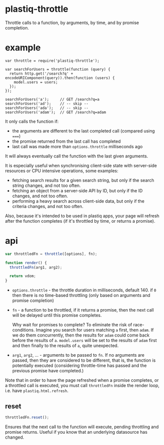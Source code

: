 # plastiq-throttle

Throttle calls to a function, by arguments, by time, and by promise completion.

# example

    var throttle = require('plastiq-throttle');

    var searchForUsers = throttle(function (query) {
      return http.get('/search?q' + encodeURIComponent(query)).then(function (users) {
        model.users = users;
      });
    });

    searchForUsers('a');     // GET /search?q=a
    searchForUsers('ad');    // -- skip --
    searchForUsers('ada');   // -- skip --
    searchForUsers('adam');  // GET /search?q=adam

It only calls the function if:

* the arguments are different to the last completed call (compared using `===`)
* the promise returned from the last call has completed
* last call was made more than `options.throttle` milliseconds ago

It will always eventually call the function with the last given arguments.

It is especially useful when synchronising client-side state with server-side resources or CPU intensive operations, some examples:

* fetching search results for a given search string, but only if the search string changes, and not too often.
* fetching an object from a server-side API by ID, but only if the ID changes, and not too often.
* performing a heavy search across client-side data, but only if the criteria changes, and not too often.

Also, because it's intended to be used in plastiq apps, your page will refresh after the function completes (if it's throttled by time, or returns a promise).

# api

```js
var throttledFn = throttle([options], fn);

function render() {
  throttledFn(arg1, arg2);

  return vdom;
}
```

* `options.throttle` - the throttle duration in milliseconds, default 140. if `0` then there is no time-based throttling (only based on arguments and promise completion)
* `fn` - a function to be throttled, if it returns a promise, then the next call will be delayed until this promise completes.

    Why wait for promises to complete? To eliminate the risk of race-conditions. Imagine you search for users matching `a` first, then `adam`. If we do them concurrently, then the results for `adam` could come back before the results of `a`. `model.users` will be set to the results of `adam` first and then finally to the results of `a`, quite unexpected.

* `arg1`, `arg2`, ... - arguments to be passed to `fn`. If no arguments are passed, then they are considered to be different, that is, the function is potentially executed (considering throttle-time has passed and the previous promise have completed.)

Note that in order to have the page refreshed when a promise completes, or a throttled call is executed, you must call `throttledFn` inside the render loop, i.e. have `plastiq.html.refresh`.

## reset

```js
throttledFn.reset();
```

Ensures that the next call to the function will execute, pending throttling and promise returns. Useful if you know that an underlying datasource has changed.
